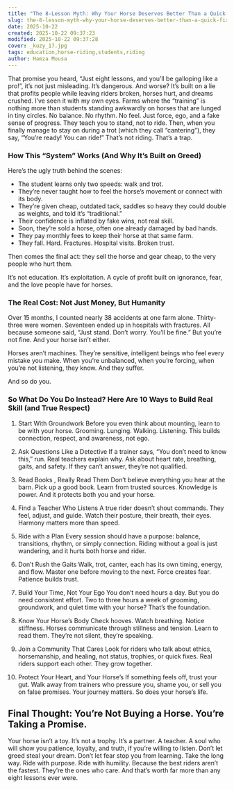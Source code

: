 ```yaml
---
title: "The 8-Lesson Myth: Why Your Horse Deserves Better Than a Quick Fix"
slug: the-8-lesson-myth-why-your-horse-deserves-better-than-a-quick-fix
date: 2025-10-22
created: 2025-10-22 09:37:23
modified: 2025-10-22 09:37:28
cover: _kuzy_17.jpg
tags: education,horse-riding,students,riding
author: Hamza Mousa
---
```

That promise you heard, “Just eight lessons, and you’ll be galloping like a pro!”, it’s not just misleading. It’s dangerous. And worse? It’s built on a lie that profits people while leaving riders broken, horses hurt, and dreams crushed. I’ve seen it with my own eyes. Farms where the “training” is nothing more than students standing awkwardly on horses that are lunged in tiny circles. No balance. No rhythm. No feel. Just force, ego, and a fake sense of progress. They teach you to stand, not to ride. Then, when you finally manage to stay on during a trot (which they call “cantering”), they say, “You’re ready! You can ride!”
That’s not riding. That’s a trap.

### How This “System” Works (And Why It’s Built on Greed)

Here’s the ugly truth behind the scenes:

- The student learns only two speeds: walk and trot.
- They’re never taught how to feel the horse’s movement or connect with its body.
- They’re given cheap, outdated tack, saddles so heavy they could double as weights, and told it’s “traditional.”
- Their confidence is inflated by fake wins, not real skill.
- Soon, they’re sold a horse, often one already damaged by bad hands.
- They pay monthly fees to keep their horse at that same farm.
- They fall. Hard. Fractures. Hospital visits. Broken trust.

Then comes the final act: they sell the horse and gear cheap, to the very people who hurt them.


It’s not education. It’s exploitation. A cycle of profit built on ignorance, fear, and the love people have for horses.

### The Real Cost: Not Just Money, But Humanity
Over 15 months, I counted nearly 38 accidents at one farm alone. Thirty-three were women. Seventeen ended up in hospitals with fractures. All because someone said, “Just stand. Don’t worry. You’ll be fine.”
But you’re not fine. And your horse isn’t either.

Horses aren’t machines. They’re sensitive, intelligent beings who feel every mistake you make. When you’re unbalanced, when you’re forcing, when you’re not listening, they know. And they suffer.

And so do you.

### So What Do You Do Instead? Here Are 10 Ways to Build Real Skill (and True Respect)

1. Start With Groundwork
Before you even think about mounting, learn to be with your horse. Grooming. Lunging. Walking. Listening. This builds connection, respect, and awareness, not ego.

2. Ask Questions Like a Detective
If a trainer says, “You don’t need to know this,” run. Real teachers explain why. Ask about heart rate, breathing, gaits, and safety. If they can’t answer, they’re not qualified.

3. Read Books ,  Really Read Them
Don’t believe everything you hear at the barn. Pick up a good book. Learn from trusted sources. Knowledge is power. And it protects both you and your horse.

4. Find a Teacher Who Listens
A true rider doesn’t shout commands. They feel, adjust, and guide. Watch their posture, their breath, their eyes. Harmony matters more than speed.

5. Ride with a Plan
Every session should have a purpose: balance, transitions, rhythm, or simply connection. Riding without a goal is just wandering, and it hurts both horse and rider.

6. Don’t Rush the Gaits
Walk, trot, canter, each has its own timing, energy, and flow. Master one before moving to the next. Force creates fear. Patience builds trust.

7. Build Your Time, Not Your Ego
You don’t need hours a day. But you do need consistent effort. Two to three hours a week of grooming, groundwork, and quiet time with your horse? That’s the foundation.

8. Know Your Horse’s Body
Check hooves. Watch breathing. Notice stiffness. Horses communicate through stillness and tension. Learn to read them. They’re not silent, they’re speaking.

9. Join a Community That Cares
Look for riders who talk about ethics, horsemanship, and healing, not status, trophies, or quick fixes. Real riders support each other. They grow together.

10. Protect Your Heart, and Your Horse’s
If something feels off, trust your gut. Walk away from trainers who pressure you, shame you, or sell you on false promises. Your journey matters. So does your horse’s life.



## Final Thought: You’re Not Buying a Horse. You’re Taking a Promise.

Your horse isn’t a toy. It’s not a trophy. It’s a partner. A teacher. A soul who will show you patience, loyalty, and truth, if you’re willing to listen. Don’t let greed steal your dream. Don’t let fear stop you from learning. Take the long way. Ride with purpose. Ride with humility. Because the best riders aren’t the fastest. They’re the ones who care.
And that’s worth far more than any eight lessons ever were.
